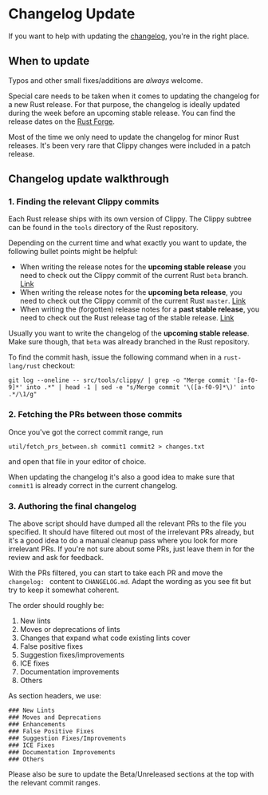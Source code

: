 # Changelog Update

If you want to help with updating the [changelog][changelog], you're in the right place.

## When to update

Typos and other small fixes/additions are _always_ welcome.

Special care needs to be taken when it comes to updating the changelog for a new
Rust release. For that purpose, the changelog is ideally updated during the week
before an upcoming stable release. You can find the release dates on the [Rust
Forge][forge].

Most of the time we only need to update the changelog for minor Rust releases. It's
been very rare that Clippy changes were included in a patch release.

## Changelog update walkthrough

### 1. Finding the relevant Clippy commits

Each Rust release ships with its own version of Clippy. The Clippy subtree can
be found in the `tools` directory of the Rust repository.

Depending on the current time and what exactly you want to update, the following
bullet points might be helpful:

* When writing the release notes for the **upcoming stable release** you need to check
  out the Clippy commit of the current Rust `beta` branch. [Link][rust_beta_tools]
* When writing the release notes for the **upcoming beta release**, you need to check
  out the Clippy commit of the current Rust `master`. [Link][rust_master_tools]
* When writing the (forgotten) release notes for a **past stable release**, you
  need to check out the Rust release tag of the stable release.
  [Link][rust_stable_tools]

Usually you want to write the changelog of the **upcoming stable release**. Make
sure though, that `beta` was already branched in the Rust repository.

To find the commit hash, issue the following command when in a `rust-lang/rust` checkout:
```
git log --oneline -- src/tools/clippy/ | grep -o "Merge commit '[a-f0-9]*' into .*" | head -1 | sed -e "s/Merge commit '\([a-f0-9]*\)' into .*/\1/g"
```

### 2. Fetching the PRs between those commits

Once you've got the correct commit range, run

    util/fetch_prs_between.sh commit1 commit2 > changes.txt

and open that file in your editor of choice.

When updating the changelog it's also a good idea to make sure that `commit1` is
already correct in the current changelog.

### 3. Authoring the final changelog

The above script should have dumped all the relevant PRs to the file you
specified. It should have filtered out most of the irrelevant PRs
already, but it's a good idea to do a manual cleanup pass where you look for
more irrelevant PRs. If you're not sure about some PRs, just leave them in for
the review and ask for feedback.

With the PRs filtered, you can start to take each PR and move the
`changelog: ` content to `CHANGELOG.md`. Adapt the wording as you see fit but
try to keep it somewhat coherent.

The order should roughly be:

1. New lints
2. Moves or deprecations of lints
3. Changes that expand what code existing lints cover
4. False positive fixes
5. Suggestion fixes/improvements
6. ICE fixes
7. Documentation improvements
8. Others

As section headers, we use:

```
### New Lints
### Moves and Deprecations
### Enhancements
### False Positive Fixes
### Suggestion Fixes/Improvements
### ICE Fixes
### Documentation Improvements
### Others
```

Please also be sure to update the Beta/Unreleased sections at the top with the
relevant commit ranges.

[changelog]: https://github.com/rust-lang/rust-clippy/blob/master/CHANGELOG.md
[forge]: https://forge.rust-lang.org/
[rust_master_tools]: https://github.com/rust-lang/rust/tree/master/src/tools/clippy
[rust_beta_tools]: https://github.com/rust-lang/rust/tree/beta/src/tools/clippy
[rust_stable_tools]: https://github.com/rust-lang/rust/releases
